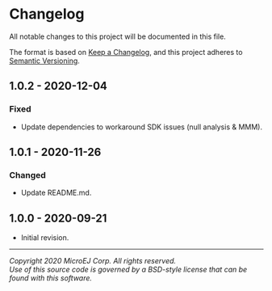 # Changelog

All notable changes to this project will be documented in this file.

The format is based on [Keep a Changelog](https://keepachangelog.com/en/1.0.0/),
and this project adheres to [Semantic Versioning](https://semver.org/spec/v2.0.0.html).

## 1.0.2 - 2020-12-04

### Fixed

- Update dependencies to workaround SDK issues (null analysis & MMM).

## 1.0.1 - 2020-11-26

### Changed

- Update README.md.

## 1.0.0 - 2020-09-21

- Initial revision.

---  
_Copyright 2020 MicroEJ Corp. All rights reserved._  
_Use of this source code is governed by a BSD-style license that can be found with this software._  